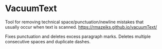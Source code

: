 # VacuumText
Tool for removing technical space/punctuation/newline mistakes that usually occur when text is scanned.
https://rmazeiks.github.io/vacuumText/

Fixes punctuation and deletes excess paragraph marks. Deletes multiple consecutive spaces and duplicate dashes.

